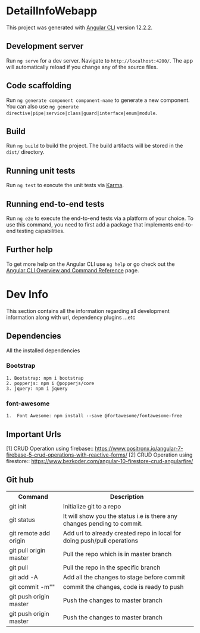 # DetailInfoWebapp

This project was generated with [Angular CLI](https://github.com/angular/angular-cli) version 12.2.2.

## Development server

Run `ng serve` for a dev server. Navigate to `http://localhost:4200/`. The app will automatically reload if you change any of the source files.

## Code scaffolding

Run `ng generate component component-name` to generate a new component. You can also use `ng generate directive|pipe|service|class|guard|interface|enum|module`.

## Build

Run `ng build` to build the project. The build artifacts will be stored in the `dist/` directory.

## Running unit tests

Run `ng test` to execute the unit tests via [Karma](https://karma-runner.github.io).

## Running end-to-end tests

Run `ng e2e` to execute the end-to-end tests via a platform of your choice. To use this command, you need to first add a package that implements end-to-end testing capabilities.

## Further help

To get more help on the Angular CLI use `ng help` or go check out the [Angular CLI Overview and Command Reference](https://angular.io/cli) page.

# Dev Info
This section contains all the information regarding all development information along with url, dependency plugins ...etc

## Dependencies 
All the installed dependencies

### Bootstrap
    1. Bootstrap: npm i bootstrap
    2. popperjs: npm i @popperjs/core
    3. jquery: npm i jquery

### font-awesome
    1.  Font Awesome: npm install --save @fortawesome/fontawesome-free

## Important Urls
[1] CRUD Operation using firebase::  https://www.positronx.io/angular-7-firebase-5-crud-operations-with-reactive-forms/
[2] CRUD Operation using firestore:: https://www.bezkoder.com/angular-10-firestore-crud-angularfire/


## Git hub
<table>
    <tr>
        <th>Command</th>
        <th>Description</th>
    </tr>
    <tr>
        <td>git init</td>
        <td>Initialize git to a repo</td>
    </tr>
    <tr>
        <td>git status</td>
        <td>It will show you the status i.e is there any changes pending to commit.</td>
    </tr>
    <tr>
        <td>git remote add origin <git-repository-url> </td>
        <td>Add url to already created repo in local for doing push/pull operations</td>
    </tr>
    <tr>
        <td>git pull origin master </td>
        <td>Pull the repo which is in master branch</td>
    </tr>
    <tr>
        <td>git pull <branch-name> </td>
        <td>Pull the repo in the specific branch</td>
    </tr>
    <tr>
        <td>git add -A</td>
        <td>Add all the changes to stage before commit</td>
    </tr>
    <tr>
        <td>git commit -m"<commit-message>" </td>
        <td>commit the changes, code is ready to push</td>
    </tr>
    <tr>
        <td>git push origin master </td>
        <td>Push the changes to master branch</td>
    </tr>
    <tr>
        <td>git push origin master </td>
        <td>Push the changes to master branch</td>
    </tr>
</table>